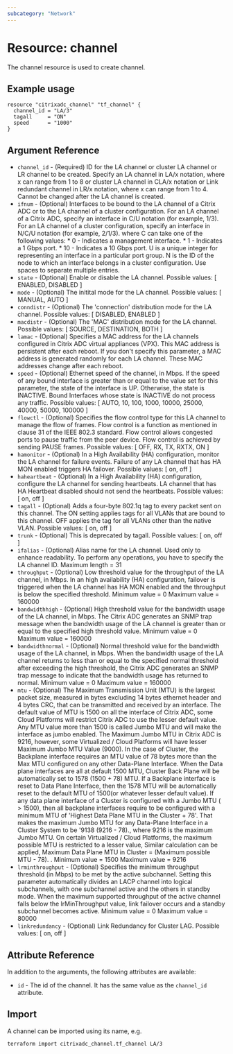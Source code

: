 ```yaml
---
subcategory: "Network"
---
```


# Resource: channel

The channel resource is used to create channel.


## Example usage

```hcl
resource "citrixadc_channel" "tf_channel" {
  channel_id = "LA/3"
  tagall     = "ON"
  speed      = "1000"
}
```


## Argument Reference

* `channel_id` - (Required) ID for the LA channel or cluster LA channel or LR channel to be created. Specify an LA channel in LA/x notation, where x can range from 1 to 8 or cluster LA channel in CLA/x notation or Link redundant channel in LR/x notation, where x can range from 1 to 4. Cannot be changed after the LA channel is created.
* `ifnum` - (Optional) Interfaces to be bound to the LA channel of a Citrix ADC or to the LA channel of a cluster configuration. For an LA channel of a Citrix ADC, specify an interface in C/U notation (for example, 1/3). For an LA channel of a cluster configuration, specify an interface in N/C/U notation (for example, 2/1/3). where C can take one of the following values: * 0 - Indicates a management interface. * 1 - Indicates a 1 Gbps port. * 10 - Indicates a 10 Gbps port. U is a unique integer for representing an interface in a particular port group. N is the ID of the node to which an interface belongs in a cluster configuration. Use spaces to separate multiple entries.
* `state` - (Optional) Enable or disable the LA channel. Possible values: [ ENABLED, DISABLED ]
* `mode` - (Optional) The initital mode for the LA channel. Possible values: [ MANUAL, AUTO ]
* `conndistr` - (Optional) The 'connection' distribution mode for the LA channel. Possible values: [ DISABLED, ENABLED ]
* `macdistr` - (Optional) The  'MAC' distribution mode for the LA channel. Possible values: [ SOURCE, DESTINATION, BOTH ]
* `lamac` - (Optional) Specifies a MAC address for the LA channels configured in Citrix ADC virtual appliances (VPX). This MAC address is persistent after each reboot. If you don't specify this parameter, a MAC address is generated randomly for each LA channel. These MAC addresses change after each reboot.
* `speed` - (Optional) Ethernet speed of the channel, in Mbps. If the speed of any bound interface is greater than or equal to the value set for this parameter, the state of the interface is UP. Otherwise, the state is INACTIVE. Bound Interfaces whose state is INACTIVE do not process any traffic. Possible values: [ AUTO, 10, 100, 1000, 10000, 25000, 40000, 50000, 100000 ]
* `flowctl` - (Optional) Specifies the flow control type for this LA channel to manage the flow of frames. Flow control is a function as mentioned in clause 31 of the IEEE 802.3 standard. Flow control allows congested ports to pause traffic from the peer device. Flow control is achieved by sending PAUSE frames. Possible values: [ OFF, RX, TX, RXTX, ON ]
* `hamonitor` - (Optional) In a High Availability (HA) configuration, monitor the LA channel for failure events. Failure of any LA channel that has HA MON enabled triggers HA failover. Possible values: [ on, off ]
* `haheartbeat` - (Optional) In a High Availability (HA) configuration, configure the LA channel for sending heartbeats. LA channel that has HA Heartbeat disabled should not send the heartbeats. Possible values: [ on, off ]
* `tagall` - (Optional) Adds a four-byte 802.1q tag to every packet sent on this channel.  The ON setting applies tags for all VLANs that are bound to this channel. OFF applies the tag for all VLANs other than the native VLAN. Possible values: [ on, off ]
* `trunk` - (Optional) This is deprecated by tagall. Possible values: [ on, off ]
* `ifalias` - (Optional) Alias name for the LA channel. Used only to enhance readability. To perform any operations, you have to specify the LA channel ID. Maximum length =  31
* `throughput` - (Optional) Low threshold value for the throughput of the LA channel, in Mbps. In an high availability (HA) configuration, failover is triggered when the LA channel has HA MON enabled and the throughput is below the specified threshold. Minimum value =  0 Maximum value =  160000
* `bandwidthhigh` - (Optional) High threshold value for the bandwidth usage of the LA channel, in Mbps. The Citrix ADC generates an SNMP trap message when the bandwidth usage of the LA channel is greater than or equal to the specified high threshold value. Minimum value =  0 Maximum value =  160000
* `bandwidthnormal` - (Optional) Normal threshold value for the bandwidth usage of the LA channel, in Mbps. When the bandwidth usage of the LA channel returns to less than or equal to the specified normal threshold after exceeding the high threshold, the Citrix ADC generates an SNMP trap message to indicate that the bandwidth usage has returned to normal. Minimum value =  0 Maximum value =  160000
* `mtu` - (Optional) The Maximum Transmission Unit (MTU) is the largest packet size, measured in bytes excluding 14 bytes ethernet header and 4 bytes CRC, that can be transmitted and received by an interface. The default value of MTU is 1500 on all the interface of Citrix ADC, some Cloud Platforms will restrict Citrix ADC to use the lesser default value. Any MTU value more than 1500 is called Jumbo MTU and will make the interface as jumbo enabled. The Maximum Jumbo MTU in Citrix ADC is 9216, however, some Virtualized / Cloud Platforms will have lesser Maximum Jumbo MTU Value (9000). In the case of Cluster, the Backplane interface requires an MTU value of 78 bytes more than the Max MTU configured on any other Data-Plane Interface. When the Data plane interfaces are all at default 1500 MTU, Cluster Back Plane will be automatically set to 1578 (1500 + 78) MTU. If a Backplane interface is reset to Data Plane Interface, then the 1578 MTU will be automatically reset to the default MTU of 1500(or whatever lesser default value). If any data plane interface of a Cluster is configured with a Jumbo MTU ( > 1500), then all backplane interfaces require to be configured with a minimum MTU of 'Highest Data Plane MTU in the Cluster + 78'. That makes the maximum Jumbo MTU for any Data-Plane Interface in a Cluster System to be '9138 (9216 - 78)., where 9216 is the maximum Jumbo MTU. On certain Virtualized / Cloud Platforms, the maximum  possible MTU is restricted to a lesser value, Similar calculation can be applied, Maximum Data Plane MTU in Cluster = (Maximum possible MTU - 78). . Minimum value =  1500 Maximum value =  9216
* `lrminthroughput` - (Optional) Specifies the minimum throughput threshold (in Mbps) to be met by the active subchannel. Setting this parameter automatically divides an LACP channel into logical subchannels, with one subchannel active and the others in standby mode.  When the maximum supported throughput of the active channel falls below the lrMinThroughput value, link failover occurs and a standby subchannel becomes active. Minimum value =  0 Maximum value =  80000
* `linkredundancy` - (Optional) Link Redundancy for Cluster LAG. Possible values: [ on, off ]


## Attribute Reference

In addition to the arguments, the following attributes are available:

* `id` - The id of the channel. It has the same value as the `channel_id` attribute.


## Import

A channel can be imported using its name, e.g.

```shell
terraform import citrixadc_channel.tf_channel LA/3
```
